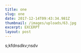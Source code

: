 ```yaml
---
title: one
slug: one
date: 2017-12-14T09:43:34.981Z
thumbnail: /images/uploads/63.jpg
excerpt: EXCERPT
layout: post
---
```

s;kfdnsdkv;nsdv
